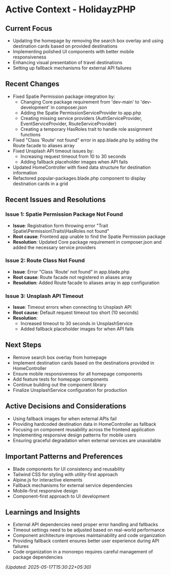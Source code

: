 # Active Context - HolidayzPHP

## Current Focus
- Updating the homepage by removing the search box overlay and using destination cards based on provided destinations
- Implementing polished UI components with better mobile responsiveness
- Enhancing visual presentation of travel destinations
- Setting up fallback mechanisms for external API failures

## Recent Changes
- Fixed Spatie Permission package integration by:
  - Changing Core package requirement from 'dev-main' to 'dev-development' in composer.json
  - Adding the Spatie PermissionServiceProvider to app.php
  - Creating missing service providers (AuthServiceProvider, EventServiceProvider, RouteServiceProvider)
  - Creating a temporary HasRoles trait to handle role assignment functions
- Fixed "Class 'Route' not found" error in app.blade.php by adding the Route facade to aliases array
- Fixed Unsplash API timeout issues by:
  - Increasing request timeout from 10 to 30 seconds
  - Adding fallback placeholder images when API fails
- Updated HomeController with fixed data structure for destination information
- Refactored popular-packages.blade.php component to display destination cards in a grid

## Recent Issues and Resolutions

### Issue 1: Spatie Permission Package Not Found
- **Issue**: Registration form throwing error "Trait Spatie\Permission\Traits\HasRoles not found"
- **Root cause**: Frontend app unable to find the Spatie Permission package
- **Resolution**: Updated Core package requirement in composer.json and added the necessary service providers

### Issue 2: Route Class Not Found
- **Issue**: Error "Class 'Route' not found" in app.blade.php
- **Root cause**: Route facade not registered in aliases array
- **Resolution**: Added Route facade to aliases array in app configuration

### Issue 3: Unsplash API Timeout
- **Issue**: Timeout errors when connecting to Unsplash API
- **Root cause**: Default request timeout too short (10 seconds)
- **Resolution**: 
  - Increased timeout to 30 seconds in UnsplashService
  - Added fallback placeholder images for when API fails

## Next Steps
- Remove search box overlay from homepage
- Implement destination cards based on the destinations provided in HomeController
- Ensure mobile responsiveness for all homepage components
- Add feature tests for homepage components
- Continue building out the component library
- Finalize UnsplashService configuration for production

## Active Decisions and Considerations
- Using fallback images for when external APIs fail
- Providing hardcoded destination data in HomeController as fallback
- Focusing on component reusability across the frontend application
- Implementing responsive design patterns for mobile users
- Ensuring graceful degradation when external services are unavailable

## Important Patterns and Preferences
- Blade components for UI consistency and reusability
- Tailwind CSS for styling with utility-first approach
- Alpine.js for interactive elements
- Fallback mechanisms for external service dependencies
- Mobile-first responsive design
- Component-first approach to UI development

## Learnings and Insights
- External API dependencies need proper error handling and fallbacks
- Timeout settings need to be adjusted based on real-world performance
- Component architecture improves maintainability and code organization
- Providing fallback content ensures better user experience during API failures
- Code organization in a monorepo requires careful management of package dependencies

*(Updated: 2025-05-17T15:30:22+05:30)*